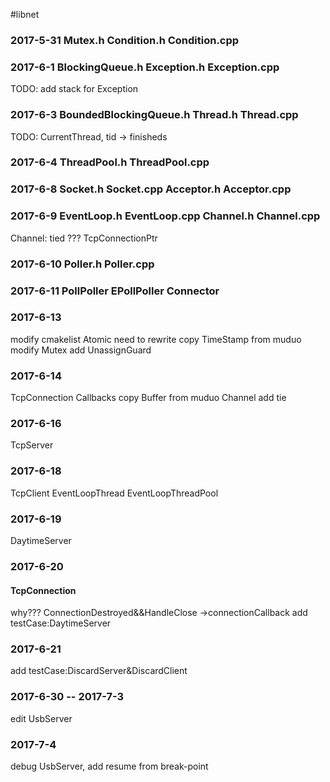 #libnet

### 2017-5-31 Mutex.h Condition.h Condition.cpp

### 2017-6-1 BlockingQueue.h Exception.h Exception.cpp
TODO: add stack for Exception

### 2017-6-3 BoundedBlockingQueue.h Thread.h Thread.cpp
TODO: CurrentThread, tid -> finisheds

### 2017-6-4 ThreadPool.h ThreadPool.cpp

### 2017-6-8 Socket.h Socket.cpp Acceptor.h Acceptor.cpp

### 2017-6-9 EventLoop.h EventLoop.cpp Channel.h Channel.cpp
Channel: tied ???  TcpConnectionPtr

### 2017-6-10 Poller.h Poller.cpp

### 2017-6-11 PollPoller EPollPoller Connector

### 2017-6-13
modify cmakelist
Atomic need to rewrite
copy TimeStamp from muduo
modify Mutex add UnassignGuard

### 2017-6-14
TcpConnection
Callbacks
copy Buffer from muduo
Channel add tie

### 2017-6-16
TcpServer  

### 2017-6-18
TcpClient EventLoopThread EventLoopThreadPool

### 2017-6-19
DaytimeServer 

### 2017-6-20
#### TcpConnection
 why??? ConnectionDestroyed&&HandleClose ->connectionCallback 
 add testCase:DaytimeServer
 
### 2017-6-21
add testCase:DiscardServer&DiscardClient

### 2017-6-30 -- 2017-7-3
edit UsbServer

### 2017-7-4
debug UsbServer, add resume from break-point







